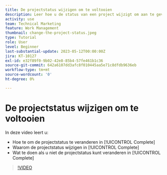 ```yaml
---
title: De projectstatus wijzigen om te voltooien
description: Leer hoe u de status van een project wijzigt om aan te geven dat het werk is voltooid.
activity: use
team: Technical Marketing
feature: Work Management
thumbnail: change-the-project-status.jpeg
type: Tutorial
role: User
level: Beginner
last-substantial-update: 2023-05-12T00:00:00Z
jira: KT-10127
exl-id: e32f89f0-9b02-42e8-85b4-57fe461b1c36
source-git-commit: 642a6107dd3afc8f010445aa5e71c8dfdb9636eb
workflow-type: tm+mt
source-wordcount: '0'
ht-degree: 0%

---
```


# De projectstatus wijzigen om te voltooien

In deze video leert u:

* Hoe te om de projectstatus te veranderen in [!UICONTROL Complete]
* Waarom de projectstatus wijzigen in [!UICONTROL Complete]
* Wat te doen als u niet de projectstatus kunt veranderen in [!UICONTROL Complete]

>[!VIDEO](https://video.tv.adobe.com/v/3419336/?quality=12&learn=on)
